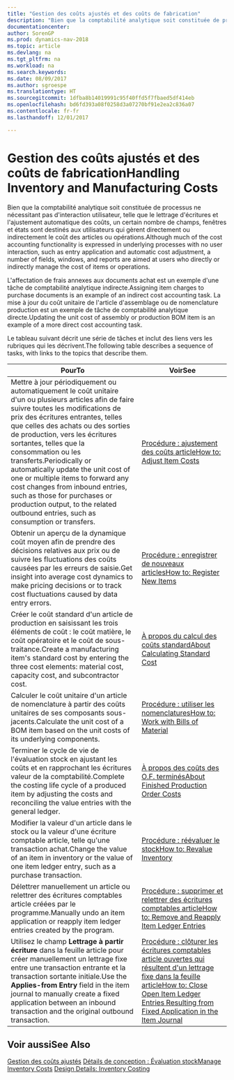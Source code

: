 ```yaml
---
title: "Gestion des coûts ajustés et des coûts de fabrication"
description: "Bien que la comptabilité analytique soit constituée de processus ne nécessitant pas d'interaction utilisateur, telle que le lettrage d'écritures et l'ajustement automatique des coûts, un certain nombre de champs, fenêtres et états sont destinés aux utilisateurs qui gèrent directement ou indirectement le coût des articles ou opérations."
documentationcenter: 
author: SorenGP
ms.prod: dynamics-nav-2018
ms.topic: article
ms.devlang: na
ms.tgt_pltfrm: na
ms.workload: na
ms.search.keywords: 
ms.date: 08/09/2017
ms.author: sgroespe
ms.translationtype: HT
ms.sourcegitcommit: 1dfba8b14019991c95f40ffd5f7fbaed5df414eb
ms.openlocfilehash: bd6fd393a08f0258d3a07270bf91e2ea2c836a07
ms.contentlocale: fr-fr
ms.lasthandoff: 12/01/2017

---
```

# <a name="handling-inventory-and-manufacturing-costs"></a><span data-ttu-id="d51f7-103">Gestion des coûts ajustés et des coûts de fabrication</span><span class="sxs-lookup"><span data-stu-id="d51f7-103">Handling Inventory and Manufacturing Costs</span></span>
<span data-ttu-id="d51f7-104">Bien que la comptabilité analytique soit constituée de processus ne nécessitant pas d'interaction utilisateur, telle que le lettrage d'écritures et l'ajustement automatique des coûts, un certain nombre de champs, fenêtres et états sont destinés aux utilisateurs qui gèrent directement ou indirectement le coût des articles ou opérations.</span><span class="sxs-lookup"><span data-stu-id="d51f7-104">Although much of the cost accounting functionality is expressed in underlying processes with no user interaction, such as entry application and automatic cost adjustment, a number of fields, windows, and reports are aimed at users who directly or indirectly manage the cost of items or operations.</span></span>  

 <span data-ttu-id="d51f7-105">L'affectation de frais annexes aux documents achat est un exemple d'une tâche de comptabilité analytique indirecte.</span><span class="sxs-lookup"><span data-stu-id="d51f7-105">Assigning item charges to purchase documents is an example of an indirect cost accounting task.</span></span> <span data-ttu-id="d51f7-106">La mise à jour du coût unitaire de l'article d'assemblage ou de nomenclature production est un exemple de tâche de comptabilité analytique directe.</span><span class="sxs-lookup"><span data-stu-id="d51f7-106">Updating the unit cost of assembly or production BOM item is an example of a more direct cost accounting task.</span></span>  

 <span data-ttu-id="d51f7-107">Le tableau suivant décrit une série de tâches et inclut des liens vers les rubriques qui les décrivent.</span><span class="sxs-lookup"><span data-stu-id="d51f7-107">The following table describes a sequence of tasks, with links to the topics that describe them.</span></span>   

|<span data-ttu-id="d51f7-108">**Pour**</span><span class="sxs-lookup"><span data-stu-id="d51f7-108">**To**</span></span>|<span data-ttu-id="d51f7-109">**Voir**</span><span class="sxs-lookup"><span data-stu-id="d51f7-109">**See**</span></span>|  
|------------|-------------|  
|<span data-ttu-id="d51f7-110">Mettre à jour périodiquement ou automatiquement le coût unitaire d'un ou plusieurs articles afin de faire suivre toutes les modifications de prix des écritures entrantes, telles que celles des achats ou des sorties de production, vers les écritures sortantes, telles que la consommation ou les transferts.</span><span class="sxs-lookup"><span data-stu-id="d51f7-110">Periodically or automatically update the unit cost of one or multiple items to forward any cost changes from inbound entries, such as those for purchases or production output, to the related outbound entries, such as consumption or transfers.</span></span>|[<span data-ttu-id="d51f7-111">Procédure : ajustement des coûts article</span><span class="sxs-lookup"><span data-stu-id="d51f7-111">How to: Adjust Item Costs</span></span>](inventory-how-adjust-item-costs.md)|  
|<span data-ttu-id="d51f7-112">Obtenir un aperçu de la dynamique coût moyen afin de prendre des décisions relatives aux prix ou de suivre les fluctuations des coûts causées par les erreurs de saisie.</span><span class="sxs-lookup"><span data-stu-id="d51f7-112">Get insight into average cost dynamics to make pricing decisions or to track cost fluctuations caused by data entry errors.</span></span>|[<span data-ttu-id="d51f7-113">Procédure : enregistrer de nouveaux articles</span><span class="sxs-lookup"><span data-stu-id="d51f7-113">How to: Register New Items</span></span>](inventory-how-register-new-items.md)|  
|<span data-ttu-id="d51f7-114">Créer le coût standard d'un article de production en saisissant les trois éléments de coût : le coût matière, le coût opératoire et le coût de sous-traitance.</span><span class="sxs-lookup"><span data-stu-id="d51f7-114">Create a manufacturing item's standard cost by entering the three cost elements: material cost, capacity cost, and subcontractor cost.</span></span>|[<span data-ttu-id="d51f7-115">À propos du calcul des coûts standard</span><span class="sxs-lookup"><span data-stu-id="d51f7-115">About Calculating Standard Cost</span></span>](finance-about-calculating-standard-cost.md)|  
|<span data-ttu-id="d51f7-116">Calculer le coût unitaire d'un article de nomenclature à partir des coûts unitaires de ses composants sous-jacents.</span><span class="sxs-lookup"><span data-stu-id="d51f7-116">Calculate the unit cost of a BOM item based on the unit costs of its underlying components.</span></span>|[<span data-ttu-id="d51f7-117">Procédure : utiliser les nomenclatures</span><span class="sxs-lookup"><span data-stu-id="d51f7-117">How to: Work with Bills of Material</span></span>](inventory-how-work-BOMs.md)|  
|<span data-ttu-id="d51f7-118">Terminer le cycle de vie de l'évaluation stock en ajustant les coûts et en rapprochant les écritures valeur de la comptabilité.</span><span class="sxs-lookup"><span data-stu-id="d51f7-118">Complete the costing life cycle of a produced item by adjusting the costs and reconciling the value entries with the general ledger.</span></span>|[<span data-ttu-id="d51f7-119">À propos des coûts des O.F. terminés</span><span class="sxs-lookup"><span data-stu-id="d51f7-119">About Finished Production Order Costs</span></span>](finance-about-finished-production-order-costs.md)|  
|<span data-ttu-id="d51f7-120">Modifier la valeur d'un article dans le stock ou la valeur d'une écriture comptable article, telle qu'une transaction achat.</span><span class="sxs-lookup"><span data-stu-id="d51f7-120">Change the value of an item in inventory or the value of one item ledger entry, such as a purchase transaction.</span></span>|[<span data-ttu-id="d51f7-121">Procédure : réévaluer le stock</span><span class="sxs-lookup"><span data-stu-id="d51f7-121">How to: Revalue Inventory</span></span>](inventory-how-revalue-inventory.md)|
|<span data-ttu-id="d51f7-122">Délettrer manuellement un article ou relettrer des écritures comptables article créées par le programme.</span><span class="sxs-lookup"><span data-stu-id="d51f7-122">Manually undo an item application or reapply item ledger entries created by the program.</span></span>|[<span data-ttu-id="d51f7-123">Procédure : supprimer et relettrer des écritures comptables article</span><span class="sxs-lookup"><span data-stu-id="d51f7-123">How to: Remove and Reapply Item Ledger Entries</span></span>](finance-how-to-remove-and-reapply-item-entries.md)|  
|<span data-ttu-id="d51f7-124">Utilisez le champ **Lettrage à partir écriture** dans la feuille article pour créer manuellement un lettrage fixe entre une transaction entrante et la transaction sortante initiale.</span><span class="sxs-lookup"><span data-stu-id="d51f7-124">Use the **Applies-from Entry** field in the item journal to manually create a fixed application between an inbound transaction and the original outbound transaction.</span></span>|[<span data-ttu-id="d51f7-125">Procédure : clôturer les écritures comptables article ouvertes qui résultent d'un lettrage fixe dans la feuille article</span><span class="sxs-lookup"><span data-stu-id="d51f7-125">How to: Close Open Item Ledger Entries Resulting from Fixed Application in the Item Journal</span></span>](finance-how-to-close-open-item-ledger-entries-resulting-from-fixed-application-in-the-item-journal.md)|  

## <a name="see-also"></a><span data-ttu-id="d51f7-126">Voir aussi</span><span class="sxs-lookup"><span data-stu-id="d51f7-126">See Also</span></span>  
<span data-ttu-id="d51f7-127">[Gestion des coûts ajustés](finance-manage-inventory-costs.md)
[Détails de conception : Évaluation stock](design-details-inventory-costing.md)</span><span class="sxs-lookup"><span data-stu-id="d51f7-127">[Manage Inventory Costs](finance-manage-inventory-costs.md)
[Design Details: Inventory Costing](design-details-inventory-costing.md)</span></span>

